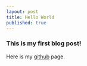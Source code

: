 ```yaml
---
layout: post
title: Hello World
published: true
---
```

### This is my first blog post!



Here is my [github](https://github.com/xiaokc) page.


